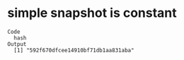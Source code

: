 # simple snapshot is constant

    Code
      hash
    Output
      [1] "592f670dfcee14910bf71db1aa831aba"

